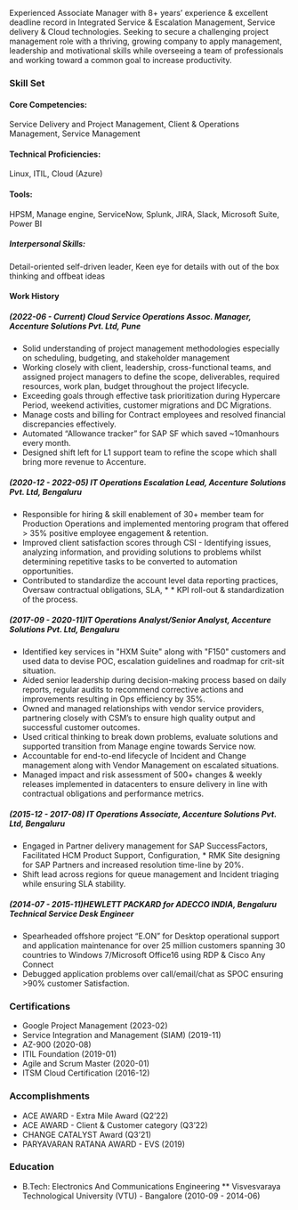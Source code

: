 
Experienced Associate Manager with 8+ years’ experience & excellent deadline record in Integrated Service & Escalation Management, Service delivery & Cloud technologies. Seeking to secure a challenging project management role with a thriving, growing company to apply management, leadership and motivational skills while overseeing a team of professionals and working toward a common goal to increase productivity.

### Skill Set
#### Core Competencies:
Service Delivery and Project Management, Client & Operations Management, Service Management
#### Technical Proficiencies: 
Linux, ITIL, Cloud (Azure)
#### Tools: 
HPSM, Manage engine, ServiceNow, Splunk, JIRA, Slack, Microsoft Suite, Power BI
##### Interpersonal Skills: 
Detail-oriented self-driven leader, Keen eye for details with out of the box thinking and offbeat ideas

#### Work History

##### (2022-06 - Current) Cloud Service Operations Assoc. Manager, Accenture Solutions Pvt. Ltd, Pune


* Solid understanding of project management methodologies especially on scheduling, budgeting, and stakeholder management
* Working closely with client, leadership, cross-functional teams, and assigned project managers to define the scope, deliverables, required resources, work plan, budget throughout the project lifecycle.
* Exceeding goals through effective task prioritization during Hypercare Period, weekend activities, customer migrations and DC Migrations.
* Manage costs and billing for Contract employees and resolved financial discrepancies effectively.
* Automated “Allowance tracker” for SAP SF which saved ~10manhours every month.
* Designed shift left for L1 support team to refine the scope which shall bring more revenue to Accenture.

##### (2020-12 - 2022-05) IT Operations Escalation Lead, Accenture Solutions Pvt. Ltd, Bengaluru


* Responsible for hiring & skill enablement of 30+ member team for Production Operations and implemented mentoring program that offered > 35% positive employee engagement & retention.
* Improved client satisfaction scores through CSI - Identifying issues, analyzing information, and providing solutions to problems whilst determining repetitive tasks to be converted to automation opportunities.
* Contributed to standardize the account level data reporting practices, Oversaw contractual obligations, SLA, * * KPI roll-out & standardization of the process.

##### (2017-09 - 2020-11)IT Operations Analyst/Senior Analyst, Accenture Solutions Pvt. Ltd, Bengaluru

* Identified key services in "HXM Suite" along with "F150" customers and used data to devise POC, escalation guidelines and roadmap for crit-sit situation.
* Aided senior leadership during decision-making process based on daily reports, regular audits to recommend corrective actions and improvements resulting in Ops efficiency by 35%.
* Owned and managed relationships with vendor service providers, partnering closely with CSM’s to ensure high quality output and successful customer outcomes.
* Used critical thinking to break down problems, evaluate solutions and supported transition from Manage engine towards Service now.
* Accountable for end-to-end lifecycle of Incident and Change management along with Vendor Management on escalated situations.
* Managed impact and risk assessment of 500+ changes & weekly releases implemented in datacenters to ensure delivery in line with contractual obligations and performance metrics.

##### (2015-12 - 2017-08) IT Operations Associate, Accenture Solutions Pvt. Ltd, Bengaluru

* Engaged in Partner delivery management for SAP SuccessFactors, Facilitated HCM Product Support, Configuration, * RMK Site designing for SAP Partners and increased resolution time-line by 20%.
* Shift lead across regions for queue management and Incident triaging while ensuring SLA stability.

##### (2014-07 - 2015-11)HEWLETT PACKARD for ADECCO INDIA, Bengaluru <br> Technical Service Desk Engineer

* Spearheaded offshore project “E.ON” for Desktop operational support and application maintenance for over 25 million customers spanning 30 countries to Windows 7/Microsoft Office16 using RDP & Cisco Any Connect
* Debugged application problems over call/email/chat as SPOC ensuring >90% customer Satisfaction.

### Certifications
* Google Project Management (2023-02)
* Service Integration and Management (SIAM) (2019-11)
* AZ-900 (2020-08)
* ITIL Foundation (2019-01)
* Agile and Scrum Master (2020-01)
* ITSM Cloud Certification (2016-12)

### Accomplishments
* ACE AWARD - Extra Mile Award (Q2’22)
* ACE AWARD - Client & Customer category (Q3’22)
* CHANGE CATALYST Award (Q3’21)
* PARYAVARAN RATANA AWARD - EVS (2019)

### Education
* B.Tech: Electronics And Communications Engineering
**  Visvesvaraya Technological University (VTU) - Bangalore (2010-09 - 2014-06)
